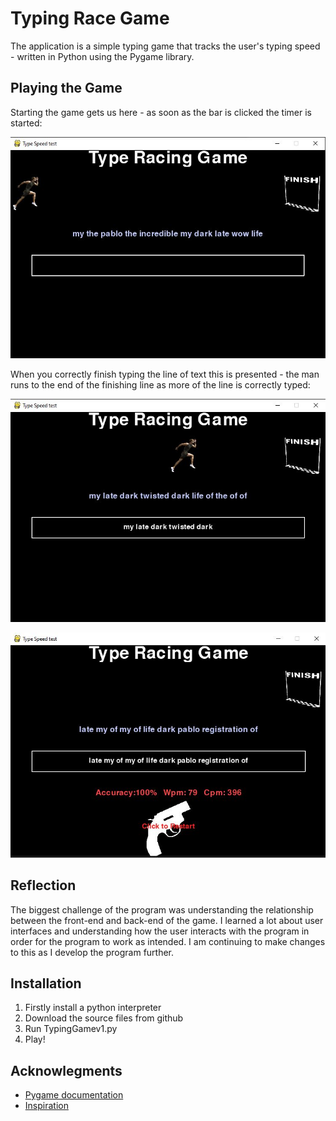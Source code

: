 # Typing Race Game

The application is a simple typing game that tracks the user's typing speed - written in Python using the Pygame library.

## Playing the Game

Starting the game gets us here - as soon as the bar is clicked the timer is started:

![Starting Image](https://github.com/lancelancezhang/TypingGame/blob/master/S1.JPG)

When you correctly finish typing the line of text this is presented - the man runs to the end of the finishing line as more of the line is correctly typed:

![Running Mid Image](https://github.com/lancelancezhang/TypingGame/blob/master/s3.JPG)

![Finishing Image](https://github.com/lancelancezhang/TypingGame/blob/master/s2.JPG)

## Reflection

The biggest challenge of the program was understanding the relationship between the front-end and back-end of the game. I learned a lot about user interfaces and understanding how the user interacts with the program in order for the program to work as intended. I am continuing to make changes to this as I develop the program further.

## Installation

1. Firstly install a python interpreter
2. Download the source files from github
3. Run TypingGamev1.py
4. Play!

## Acknowlegments

* [Pygame documentation](https://www.pygame.org/docs/)
* [Inspiration](https://play.typeracer.com/)
